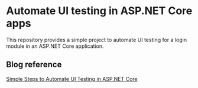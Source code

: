# Automate UI testing in ASP.NET Core apps

This repository provides a simple project to automate UI testing for a login module in an ASP.NET Core application.

## Blog reference
[Simple Steps to Automate UI Testing in ASP.NET Core](https://www.syncfusion.com/blogs/post/simple-steps-to-automate-ui-testing-in-asp-net-core.aspx)
